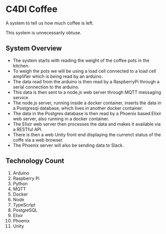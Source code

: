# C4DI Coffee

A system to tell us how much coffee is left.

This system is unnecessarily obtuse. 

## System Overview

*  The system starts with reading the weight of the coffee pots in the kitchen.
* To weigh the pots we will be using a load cell connected to a load cell amplifier which is being read by an arduino.
*  The data read from the arduino is then read by a RaspberryPi through a serial connection to the arduino.
*  This data is then sent to a node.js web server through MQTT messaging service
*  The node.js server, running inside a docker container, inserts the data in a Postgresql database, which lives in another docker container. 
*  The data in the Postgres database is then read by a Phoenix based Elixir web server, also running in a docker container.
*  The Elixir web server then processes the data and makes it available via a RESTful API. 
*  There is then a web Unity front end displaying the currenct status of the coffe via a web browser.
*  The Phoenix server will also be sending data to Slack.


## Technology Count

1. Arduino
2. Raspberry Pi
3. Python
4. MQTT
5. Docker
6. Node
7. TypeScript
8. PostgreSQL
9. Elixir
10. Phoenix
11. Unity
